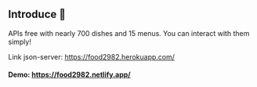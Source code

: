 ## **Introduce 🍺**

APIs free with nearly 700 dishes and 15 menus. You can interact with them simply!
<br/>

Link json-server: https://food2982.herokuapp.com/
<br />

#### **Demo:** https://food2982.netlify.app/

<br />

